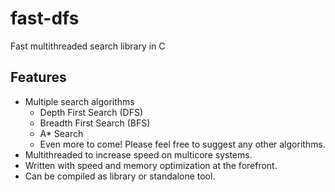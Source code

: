 # fast-dfs
Fast multithreaded search library in C

Features
--------
- Multiple search algorithms
    + Depth First Search (DFS)
    + Breadth First Search (BFS)
    + A* Search
    + Even more to come! Please feel free to suggest any other algorithms.
- Multithreaded to increase speed on multicore systems.
- Written with speed and memory optimization at the forefront.
- Can be compiled as library or standalone tool.
